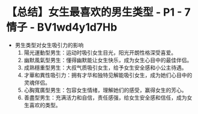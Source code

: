# 【总结】女生最喜欢的男生类型 - P1 - 7情子 - BV1wd4y1d7Hb

-   男生类型对女生吸引力的影响
    1.  陽光運動型男生：运动时吸引女生目光，阳光开朗性格深受喜爱。
    2.  幽默風氣型男生：懂得幽默能让女生快乐，成为女生心目中的最佳伴侣。
    3.  成熟穩重型男生：大叔气质吸引女生，给予女生安全感和小公主待遇。
    4.  才華和異性吸引力：拥有才华和独特见解能吸引女生，成为她们心目中的灵魂伴侣。
    5.  心胸寬廣型男生：包容女生情绪，理解她们的感受，赢得女生的芳心。
    6.  善盡型男生：充满活力和自信，责任感强，给女生安全感和信任，成为女生喜欢的类型。